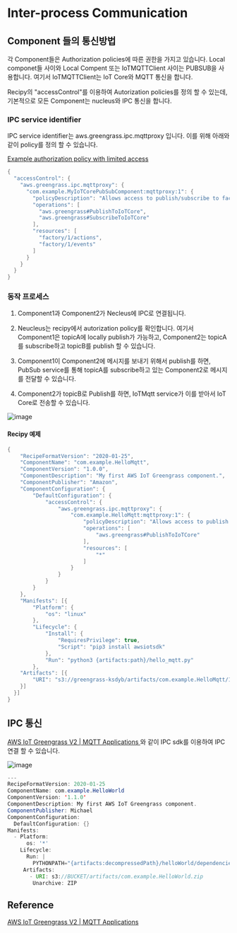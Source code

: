 # Inter-process Communication

## Component 들의 통신방법

각 Component들은 Authorization policies에 따른 권한을 가지고 있습니다. Local componet들 사이와 Local Compent 또는 IoTMQTTClient 사이는 PUBSUB을 사용합니다. 여기서 IoTMQTTClient는 IoT Core와 MQTT 통신을 합니다. 

Recipy의 "accessControl"를 이용하여 Autorization policies를 정의 할 수 있는데, 기본적으로 모든 Component는 nucleus와 IPC 통신을 합니다. 


### IPC service identifier

IPC service identifier는 aws.greengrass.ipc.mqttproxy 입니다. 이를 위해 아래와 같이 policy를 정의 할 수 있습니다. 

[Example authorization policy with limited access](https://docs.aws.amazon.com/greengrass/v2/developerguide/ipc-iot-core-mqtt.html)

```java
{
  "accessControl": {
    "aws.greengrass.ipc.mqttproxy": {
      "com.example.MyIoTCorePubSubComponent:mqttproxy:1": {
        "policyDescription": "Allows access to publish/subscribe to factory 1 topics.",
        "operations": [
          "aws.greengrass#PublishToIoTCore",
          "aws.greengrass#SubscribeToIoTCore"
        ],
        "resources": [
          "factory/1/actions",
          "factory/1/events"
        ]
      }
    }
  }
}
```


### 동작 프로세스

1) Component1과 Component2가 Necleus에 IPC로 연결됩니다.

2) Neucleus는 recipy에서 autorization policy를 확인합니다. 여기서 Component1은 topicA에 locally publish가 가능하고, Component2는 topicA를 subscribe하고 topicB를 publish 할 수 있습니다. 

3) Component1이 Component2에 메시지를 보내기 위해서 publish를 하면, PubSub service를 통해 topicA를 subscribe하고 있는 Component2로 메시지를 전달할 수 있습니다. 

4) Component2가 topicB로 Publish를 하면, IoTMqtt service가 이를 받아서 IoT Core로 전송할 수 있습니다. 

![image](https://user-images.githubusercontent.com/52392004/181382025-d2a786dd-b2f1-46a7-9cc5-065ae749c54d.png)

#### Recipy 예제 

```java
{
	"RecipeFormatVersion": "2020-01-25",
	"ComponentName": "com.example.HelloMqtt",
	"ComponentVersion": "1.0.0",
	"ComponentDescription": "My first AWS IoT Greengrass component.",
	"ComponentPublisher": "Amazon",
	"ComponentConfiguration": {
		"DefaultConfiguration": {
			"accessControl": {
				"aws.greengrass.ipc.mqttproxy": {
					"com.example.HelloMqtt:mqttproxy:1": {
						"policyDescription": "Allows access to publish to all AWS IoT Core topics.",
						"operations": [
							"aws.greengrass#PublishToIoTCore"
						],
						"resources": [
							"*"
						]
					}
				}
			}
		}
	},
	"Manifests": [{
		"Platform": {
			"os": "linux"
		},
		"Lifecycle": {
			"Install": {
				"RequiresPrivilege": true,
				"Script": "pip3 install awsiotsdk"
			},
			"Run": "python3 {artifacts:path}/hello_mqtt.py"
		},
    "Artifacts": [{
        "URI": "s3://greengrass-ksdyb/artifacts/com.example.HelloMqtt/1.0.0/hello_mqtt.py"
    }]
  }]
}
```

## IPC 통신

[AWS IoT Greengrass V2 | MQTT Applications ](https://www.youtube.com/watch?v=hAZ-nlAaSvw)와 같이 IPC sdk를 이용하여 IPC 연결 할 수 있습니다. 

![image](https://user-images.githubusercontent.com/52392004/182856688-2c9ffc38-5ceb-4ea7-b919-f95111663f94.png)

```java
---
RecipeFormatVersion: 2020-01-25
ComponentName: com.example.HelloWorld
ComponentVersion: '1.1.0'
ComponentDescription: My first AWS IoT Greengrass component.
ComponentPublisher: Michael
ComponentConfiguration:
  DefaultConfiguration: {}
Manifests:
  - Platform:
      os: '*'
    Lifecycle:
      Run: |
        PYTHONPATH="{artifacts:decompressedPath}/helloWorld/dependencies" python3 -u {artifacts:decompressedPath}/helloWorld/hello_world.py
     Artifacts:
       - URI: s3://BUCKET/artifacts/com.example.HelloWorld.zip
        Unarchive: ZIP
```

## Reference

[AWS IoT Greengrass V2 | MQTT Applications ](https://www.youtube.com/watch?v=hAZ-nlAaSvw)
